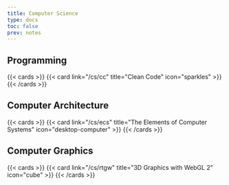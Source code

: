 ```yaml
---
title: Computer Science
type: docs
toc: false
prev: notes
---
```


## Programming

{{< cards >}}
{{< card link="/cs/cc" title="Clean Code" icon="sparkles" >}}
{{< /cards >}}

## Computer Architecture

{{< cards >}}
{{< card link="/cs/ecs" title="The Elements of Computer Systems" icon="desktop-computer" >}}
{{< /cards >}}

## Computer Graphics

{{< cards >}}
{{< card link="/cs/rtgw" title="3D Graphics with WebGL 2" icon="cube" >}}
{{< /cards >}}
